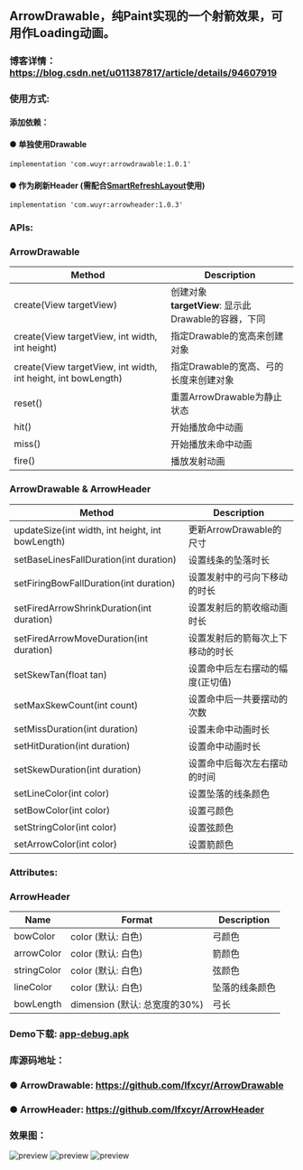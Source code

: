 ##  ArrowDrawable，纯Paint实现的一个射箭效果，可用作Loading动画。
### 博客详情： <https://blog.csdn.net/u011387817/article/details/94607919>

### 使用方式:
#### 添加依赖：

#### ● 单独使用Drawable
```
implementation 'com.wuyr:arrowdrawable:1.0.1'
```

#### ● 作为刷新Header (需配合[SmartRefreshLayout](https://github.com/scwang90/SmartRefreshLayout)使用)
```
implementation 'com.wuyr:arrowheader:1.0.3'
```


### APIs:
### ArrowDrawable
|Method|Description|
|------|-----------|
|create(View targetView)|创建对象<br>**targetView**: 显示此Drawable的容器，下同|
|create(View targetView, int width, int height)|指定Drawable的宽高来创建对象|
|create(View targetView, int width, int height, int bowLength)|指定Drawable的宽高、弓的长度来创建对象|
|reset()|重置ArrowDrawable为静止状态|
|hit()|开始播放命中动画|
|miss()|开始播放未命中动画|
|fire()|播放发射动画|

### ArrowDrawable & ArrowHeader
|Method|Description|
|------|-----------|
|updateSize(int width, int height, int bowLength)|更新ArrowDrawable的尺寸|
|setBaseLinesFallDuration(int duration)|设置线条的坠落时长|
|setFiringBowFallDuration(int duration)|设置发射中的弓向下移动的时长|
|setFiredArrowShrinkDuration(int duration)|设置发射后的箭收缩动画时长|
|setFiredArrowMoveDuration(int duration)|设置发射后的箭每次上下移动的时长|
|setSkewTan(float tan)|设置命中后左右摆动的幅度(正切值)|
|setMaxSkewCount(int count)|设置命中后一共要摆动的次数|
|setMissDuration(int duration)|设置未命中动画时长|
|setHitDuration(int duration)|设置命中动画时长|
|setSkewDuration(int duration)|设置命中后每次左右摆动的时间|
|setLineColor(int color)|设置坠落的线条颜色|
|setBowColor(int color)|设置弓颜色|
|setStringColor(int color)|设置弦颜色|
|setArrowColor(int color)|设置箭颜色|

### Attributes:
### ArrowHeader
|Name|Format|Description|
|----|-----|-----------|
|bowColor|color (默认: 白色)|弓颜色|
|arrowColor|color (默认: 白色)|箭颜色|
|stringColor|color (默认: 白色)|弦颜色|
|lineColor|color (默认: 白色)|坠落的线条颜色|
|bowLength|dimension (默认: 总宽度的30%)|弓长|


### Demo下载: [app-debug.apk](https://github.com/wuyr/ArrowDrawable/raw/master/app-debug.apk)
### 库源码地址： 
### ● ArrowDrawable: <https://github.com/Ifxcyr/ArrowDrawable>
### ● ArrowHeader: <https://github.com/Ifxcyr/ArrowHeader>

### 效果图：
![preview](https://github.com/wuyr/ArrowDrawable/raw/master/previews/preview3.gif) ![preview](https://github.com/wuyr/ArrowDrawable/raw/master/previews/preview1.gif) 
![preview](https://github.com/wuyr/ArrowDrawable/raw/master/previews/preview2.gif)

